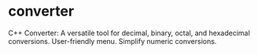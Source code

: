 # converter
C++ Converter: A versatile tool for decimal, binary, octal, and hexadecimal conversions. User-friendly menu. Simplify numeric conversions.
